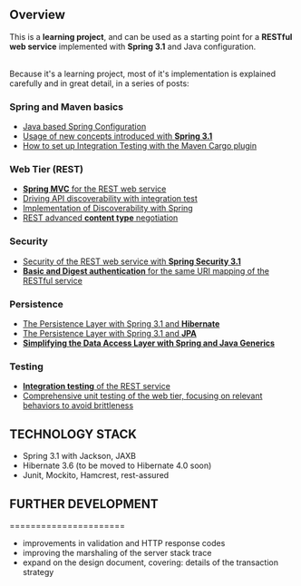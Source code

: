 ## Overview

This is a **learning project**, and can be used as a starting point for a **RESTful web service** implemented with **Spring 3.1** and Java configuration. <br/> <br/>

Because it's a learning project, most of it's implementation is explained carefully and in great detail, in a series of posts:
### Spring and Maven basics <br/>
- [Java based Spring Configuration](http://www.baeldung.com/2011/10/20/bootstraping-a-web-application-with-spring-3-1-and-java-based-configuration-part-1/) <br/>
- [Usage of new concepts introduced with **Spring 3.1**](http://www.baeldung.com/2011/10/25/building-a-restful-web-service-with-spring-3-1-and-java-based-configuration-part-2/) <br/>
- [How to set up Integration Testing with the Maven Cargo plugin](http://www.baeldung.com/2011/10/16/how-to-set-up-integration-testing-with-the-maven-cargo-plugin/)

### Web Tier (REST) <br/>
- [**Spring MVC** for the REST web service](http://www.baeldung.com/2011/10/25/building-a-restful-web-service-with-spring-3-1-and-java-based-configuration-part-2/) <br/>
- [Driving API discoverability with integration test](http://www.baeldung.com/2011/11/06/restful-web-service-discoverability-part-4/) <br/>
- [Implementation of Discoverability with Spring](http://www.baeldung.com/2011/11/13/rest-service-discoverability-with-spring-part-5/) <br/>
- [REST advanced **content type** negotiation](http://www.baeldung.com/2011/11/06/restful-web-service-discoverability-part-4/) <br/>

### Security <br/>
- [Security of the REST web service with **Spring Security 3.1**](http://www.baeldung.com/2011/10/31/securing-a-restful-web-service-with-spring-security-3-1-part-3/) <br/>
- [**Basic and Digest authentication** for the same URI mapping of the RESTful service](http://www.baeldung.com/2011/11/20/basic-and-digest-authentication-for-a-restful-service-with-spring-security-3-1/) <br/>

### Persistence <br/>
- [The Persistence Layer with Spring 3.1 and **Hibernate** ](http://www.baeldung.com/2011/12/02/the-persistence-layer-with-spring-3-1-and-hibernate/) <br/>
- [The Persistence Layer with Spring 3.1 and **JPA** ](http://www.baeldung.com/2011/12/13/the-persistence-layer-with-spring-3-1-and-jpa/) <br/>
- [**Simplifying the Data Access Layer with Spring and Java Generics** ](http://www.baeldung.com/2011/12/08/simplifying-the-data-access-layer-with-spring-and-java-generics/) <br/>

### Testing <br/>
- [**Integration testing** of the REST service](http://www.baeldung.com/2011/10/13/integration-testing-a-rest-api/) <br/>
- [Comprehensive unit testing of the web tier, focusing on relevant behaviors to avoid brittleness](http://www.baeldung.com/2011/10/02/testing-the-service-layer/) <br/>


## TECHNOLOGY STACK

- Spring 3.1 with Jackson, JAXB <br/>
- Hibernate 3.6 (to be moved to Hibernate 4.0 soon) <br/>
- Junit, Mockito, Hamcrest, rest-assured <br/>



## FURTHER DEVELOPMENT
======================

* improvements in validation and HTTP response codes
* improving the marshaling of the server stack trace
* expand on the design document, covering: details of the transaction strategy